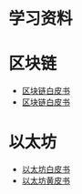 # 学习资料
# 区块链
- [区块链白皮书](https://github.com/xiaolai/bitcoin-whitepaper-chinese-translation)
- [区块链白皮书](https://lixiaolai.com/#/bitcoin-whitepaper-cn-en-translation/Bitcoin-Whitepaper-EN-CN.html)


# 以太坊
- [以太坊白皮书](https://ethereum.org/zh/whitepaper/)
- [以太坊黄皮书](https://github.com/yuange1024/ethereum_yellowpaper/blob/master/ethereum_yellow_paper_cn.pdf)
